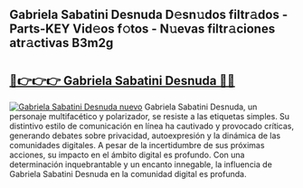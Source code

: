 ## Gabriela Sabatini Desnuda D𝚎sn𝚞dos filtr𝚊dos - Parts-KEY Vid𝚎os f𝚘tos - N𝚞evas filtr𝚊ciones atr𝚊ctivas B3m2g

# <h2><a href="http://mbavlui.tromn.icu/?c=Gabriela+Sabatini+Desnuda">🔗👉👉👉 Gabriela Sabatini Desnuda 🔗🔗</a></h2>

[![Gabriela Sabatini Desnuda nuevo](https://i.imgur.com/pEAQMta.gif)](http://mbavlui.tromn.icu/?c=Gabriela+Sabatini+Desnuda)
Gabriela Sabatini Desnuda, un personaje multifacético y polarizador, se resiste a las etiquetas simples. Su distintivo estilo de comunicación en línea ha cautivado y provocado críticas, generando debates sobre privacidad, autoexpresión y la dinámica de las comunidades digitales. A pesar de la incertidumbre de sus próximas acciones, su impacto en el ámbito digital es profundo. Con una determinación inquebrantable y un encanto innegable, la influencia de Gabriela Sabatini Desnuda en la comunidad digital es profunda.
